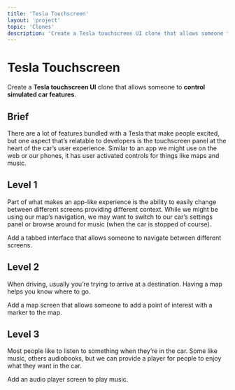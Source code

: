 ```yaml
---
title: 'Tesla Touchscreen'
layout: 'project'
topic: 'Clones'
description: 'Create a Tesla touchscreen UI clone that allows someone to control simulated car features.'
---
```



# Tesla Touchscreen

Create a <strong className="color-blue">Tesla touchscreen UI</strong> clone that allows someone to <strong className="color-purple">control simulated car features</strong>.

## Brief

There are a lot of features bundled with a Tesla that make people excited, but one aspect that’s relatable to developers is the touchscreen panel at the heart of the car’s user experience. Similar to an app we might use on the web or our phones, it has user activated controls for things like maps and music.

## Level 1

Part of what makes an app-like experience is the ability to easily change between different screens providing different context. While we might be using our map’s navigation, we may want to switch to our car’s settings panel or browse around for music (when the car is stopped of course).

Add a tabbed interface that allows someone to navigate between different screens.

## Level 2

When driving, usually you’re trying to arrive at a destination. Having a map helps you know where to go.

Add a map screen that allows someone to add a point of interest with a marker to the map.

## Level 3

Most people like to listen to something when they’re in the car. Some like music, others audiobooks, but we can provide a player for people to enjoy what they want in the car.

Add an audio player screen to play music.


